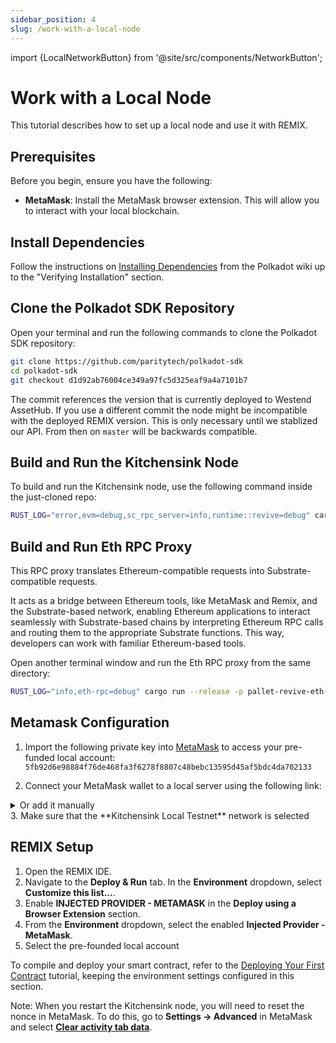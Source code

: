 ```yaml
---
sidebar_position: 4
slug: /work-with-a-local-node
---
```


import {LocalNetworkButton} from '@site/src/components/NetworkButton';

# Work with a Local Node

This tutorial describes how to set up a local node and use it with REMIX.

## Prerequisites

Before you begin, ensure you have the following:

- **MetaMask**: Install the MetaMask browser extension. This will allow you to interact with your local blockchain.

## Install Dependencies

Follow the instructions on [Installing Dependencies](https://wiki.polkadot.network/docs/build-guides-install-deps) from the Polkadot wiki up to the "Verifying Installation" section.

## Clone the Polkadot SDK Repository

Open your terminal and run the following commands to clone the Polkadot SDK repository:

```bash
git clone https://github.com/paritytech/polkadot-sdk
cd polkadot-sdk
git checkout d1d92ab76004ce349a97fc5d325eaf9a4a7101b7
```

The commit references the version that is currently deployed to Westend AssetHub. If you use a different commit the node might be incompatible with
the deployed REMIX version. This is only necessary until we stablized our API. From then on `master` will be backwards compatible.

## Build and Run the Kitchensink Node

To build and run the Kitchensink node, use the following command inside the just-cloned repo:

```bash
RUST_LOG="error,evm=debug,sc_rpc_server=info,runtime::revive=debug" cargo run --release --bin substrate-node -- --dev
```

## Build and Run Eth RPC Proxy

This RPC proxy translates Ethereum-compatible requests into Substrate-compatible requests.

It acts as a bridge between Ethereum tools, like MetaMask and Remix, and the Substrate-based network, enabling Ethereum applications to interact seamlessly with Substrate-based chains by interpreting Ethereum RPC calls and routing them to the appropriate Substrate functions. This way, developers can work with familiar Ethereum-based tools.

Open another terminal window and run the Eth RPC proxy from the same directory:

```bash
RUST_LOG="info,eth-rpc=debug" cargo run --release -p pallet-revive-eth-rpc -- --dev
```

## Metamask Configuration

1. Import the following private key into [MetaMask](https://support.metamask.io/managing-my-wallet/accounts-and-addresses/how-to-import-an-account/#importing-using-a-private-key) to access your pre-funded local account: `5fb92d6e98884f76de468fa3f6278f8807c48bebc13595d45af5bdc4da702133`

2. Connect your MetaMask wallet to a local server using the following link:

<LocalNetworkButton />

<details>
<summary>Or add it manually</summary>
- Network name: Kitchensink local
- RPC URL URL: `http://localhost:8545`
- Chain ID: `420420420`
- Currency Symbol: `DEV`
</details>
3. Make sure that the **Kitchensink Local Testnet** network is selected

## REMIX Setup

1. Open the REMIX IDE.
2. Navigate to the **Deploy & Run** tab. In the **Environment** dropdown, select **Customize this list...**.
3. Enable **INJECTED PROVIDER - METAMASK** in the **Deploy using a Browser Extension** section.
4. From the **Environment** dropdown, select the enabled **Injected Provider - MetaMask**.
5. Select the pre-founded local account

To compile and deploy your smart contract, refer to the [Deploying Your First Contract](./2-deploy-your-first-contract.md) tutorial, keeping the environment settings configured in this section.

Note: When you restart the Kitchensink node, you will need to reset the nonce in MetaMask. To do this, go to **Settings -> Advanced** in MetaMask and select [**Clear activity tab data**](https://support.metamask.io/managing-my-wallet/resetting-deleting-and-restoring/how-to-clear-your-account-activity-reset-account/#to-reset-the-account).
